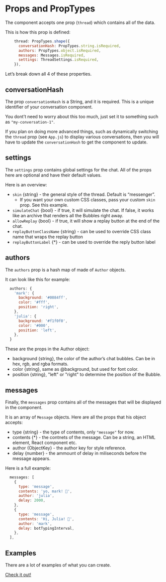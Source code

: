 # Props and PropTypes

The <Conversation /> component accepts one prop (`thread`) which contains all of the data.

This is how this prop is defined:

```javascript
    thread: PropTypes.shape({
      conversationHash: PropTypes.string.isRequired,
      authors: PropTypes.object.isRequired,
      messages: Messages.isRequired,
      settings: ThreadSettings.isRequired,
    }),
```

Let’s break down all 4 of these properties.

## conversationHash

The prop `conversationHash` is a String, and it is required. This is a unique identifier of your conversation component.

You dont’t need to worry about this too much, just set it to something such as `"my-conversation-1"`.

If you plan on doing more advanced things, such as dynamically switching the `thread` prop (see `App.js`) to display various conversations, then you will have to update the `conversationHash` to get the component to update.


## settings

The `settings` prop contains global settings for the chat. All of the props here are optional and have their default values.

Here is an overview:

- `skin` {string}  - the general style of the thread. Default is “messenger”.
  - If you want your own custom CSS classes, pass your custom `skin` prop. See this example.
- `simulateChat` {bool} - if true, it will simulate the chat. If false, it works like an archive that renders all the Bubbles right away.
- `allowReplay` {bool} - if true, it will show a replay button at the end of the chat.
- `replayButtonClassName` {string} - can be used to override CSS class name that wraps the replay button
- `replayButtonLabel` {*} - can be used to override the reply button label


## authors

The `authors` prop is a hash map of made of `Author` objects.

It can look like this for example:

```javascript
  authors: {
    'mark': {
      background: '#0084ff',
      color: '#fff',
      position: 'right',
    },
    'julia': {
      background: '#f1f0f0',
      color: '#000',
      position: 'left',
    },
  }
```

These are the props in the Author object:
- background {string}, the color of the author’s chat bubbles. Can be in hex, rgb, and rgba formats.
- color {string}, same as @background, but used for font color.
- position {string}, "left" or "right" to determine the position of the Bubble.

## messages

Finally, the `messages` prop contains all of the messages that will be displayed in the <Bubble /> component.

It is an array of `Message` objects. Here are all the props that his object accepts:

 - type {string} - the type of contents, only `"message"` for now.
 - contents {*} - the contnets of the message. Can be a string, an HTML element, React component etc.
 - author {ObjectKey} - the author key for style reference.
 - delay {number} - the ammount of delay in miliseconds before the message appears.

Here is a full example:

```javascript
  messages: [
    {
      type: 'message',
      contents: 'yo, mark! 🙌',
      author: 'julia',
      delay: 2000,
    },
    {
      type: 'message',
      contents: 'Hi, Julia! 👋',
      author: 'mark',
      delay: botTypingInterval,
    },
  ],
```

## Examples

There are a lot of examples of what you can create.

[Check it out!](https://github.com/filipdanic/react-botkit/tree/master/src/demo-data)
